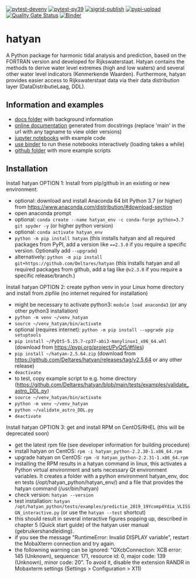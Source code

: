 [![pytest-devenv](https://github.com/Deltares/hatyan/actions/workflows/pytest-devenv.yml/badge.svg?branch=main)](https://github.com/Deltares/hatyan/actions/workflows/pytest-devenv.yml)
[![pytest-py39](https://github.com/Deltares/hatyan/actions/workflows/pytest-py39.yml/badge.svg?branch=main)](https://github.com/Deltares/hatyan/actions/workflows/pytest-py39.yml)
[![sigrid-publish](https://github.com/Deltares/hatyan/actions/workflows/sigrid-publish.yml/badge.svg?branch=main)](https://github.com/Deltares/hatyan/actions/workflows/sigrid-publish.yml)
[![pypi-upload](https://github.com/Deltares/hatyan/actions/workflows/pypi-upload.yml/badge.svg?event=release)](https://github.com/Deltares/hatyan/actions/workflows/pypi-upload.yml)
[![Quality Gate Status](https://sonarcloud.io/api/project_badges/measure?project=Deltares_hatyan&metric=alert_status)](https://sonarcloud.io/dashboard?id=Deltares_hatyan)
[![Binder](https://mybinder.org/badge_logo.svg)](https://mybinder.org/v2/gh/Deltares/hatyan/HEAD)

# hatyan

A Python package for harmonic tidal analysis and prediction, based on the FORTRAN version and developed for Rijkswaterstaat. Hatyan contains the methods to derive water level extremes (high and low waters) and several other water level indicators (Kenmerkende Waarden). Furthermore, hatyan provides easier access to Rijkswaterstaat data via their data distribution layer (DataDistributieLaag, DDL).


Information and examples
--------
- [docs folder](https://github.com/Deltares/hatyan/tree/main/docs) with background information
- [online documentation](https://htmlpreview.github.io/?https://github.com/Deltares/hatyan/blob/main/docs/hatyan/index.html) generated from docstrings (replace 'main' in the url with any tagname to view older versions)
- [jupyter notebooks](https://github.com/Deltares/hatyan/blob/main/notebooks) with example code
- [use binder](https://mybinder.org/v2/gh/Deltares/hatyan/HEAD) to run these notebooks interactively (loading takes a while)
- [github folder](https://github.com/Deltares/hatyan/tree/main/tests/examples) with more example scripts


Installation
--------

Install hatyan OPTION 1: Install from pip/github in an existing or new environment:

- optional: download and install Anaconda 64 bit Python 3.7 (or higher) from https://www.anaconda.com/distribution/#download-section
- open anaconda prompt
- optional: ``conda create --name hatyan_env -c conda-forge python=3.7 git spyder -y`` (or higher python version)
- optional: ``conda activate hatyan_env``
- ``python -m pip install hatyan`` (this installs hatyan and all required packages from PyPI, add a version like ``==2.3.0`` if you require a specific version. Optionally add ``--upgrade``)
- alternatively: ``python -m pip install git+https://github.com/Deltares/hatyan`` (this installs hatyan and all required packages from github, add a tag like ``@v2.3.0`` if you require a specific release/branch.)

Install hatyan OPTION 2: create python venv in your Linux home directory and install from zipfile (no internet required for installation)

- might be necessary to activate python3: ``module load anaconda3`` (or any other python3 installation)
- ``python -m venv ~/venv_hatyan``
- ``source ~/venv_hatyan/bin/activate``
- optional (requires internet): ``python -m pip install --upgrade pip setuptools``
- ``pip install ~/PyQt5-5.15.7-cp37-abi3-manylinux1_x86_64.whl`` (download from https://pypi.org/project/PyQt5/#files)
- ``pip install ~/hatyan-2.5.64.zip`` (download from https://github.com/Deltares/hatyan/releases/tag/v2.5.64 or any other release)
- ``deactivate``
- to test, copy example script to e.g. home directory (https://github.com/Deltares/hatyan/blob/main/tests/examples/validate_astro_DDL.py)
- ``source ~/venv_hatyan/bin/activate``
- ``python -m venv ~/venv_hatyan``
- ``python ~/validate_astro_DDL.py``
- ``deactivate``

Install hatyan OPTION 3: get and install RPM on CentOS/RHEL (this will be deprecated soon)

- get the latest rpm file (see developer information for building procedure)
- install hatyan on CentOS: ``rpm -i hatyan_python-2.2.30-1.x86_64.rpm``
- upgrade hatyan on CentOS: ``rpm -U hatyan_python-2.2.31-1.x86_64.rpm``
- installing the RPM results in a hatyan command in linux, this activates a Python virtual environment and sets necessary Qt environment variables. It creates a folder with a python environment hatyan_env, doc en tests (/opt/hatyan_python/hatyan_env/) and a file that provides the hatyan command (/usr/bin/hatyan)
- check version: ``hatyan --version``
- test installation: ``hatyan /opt/hatyan_python/tests/examples/predictie_2019_19Ycomp4Ydia_VLISSGN_interactive.py`` (or use the ``hatyan --test`` shortcut)
- this should result in several interactive figures popping up, described in chapter 5 (Quick start guide) of the hatyan user manual (gebruikershandleiding).
- if you see the message "RuntimeError: Invalid DISPLAY variable", restart the MobaXterm connection and try again.
- the followning warning can be ignored: "QXcbConnection: XCB error: 145 (Unknown), sequence: 171, resource id: 0, major code: 139 (Unknown), minor code: 20". To avoid it, disable the extension RANDR in Mobaxterm settings (Settings > Configuration > X11)


